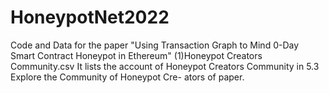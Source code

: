# HoneypotNet2022
Code and Data for the paper "Using Transaction Graph to Mind 0-Day Smart Contract Honeypot in Ethereum"
(1)Honeypot Creators Community.csv
It lists the account of Honeypot Creators Community in 5.3 Explore the Community of Honeypot Cre-
ators of paper.
